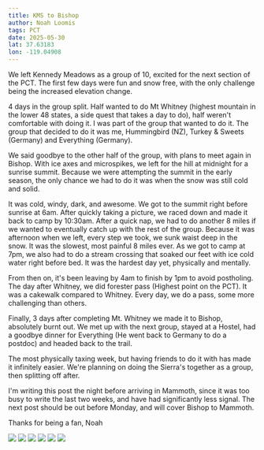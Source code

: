 ```yaml
---
title: KMS to Bishop
author: Noah Loomis
tags: PCT
date: 2025-05-30
lat: 37.63183
lon: -119.04908
---
```


<script>
    import Image from '$lib/Image.svelte'
</script>

We left Kennedy Meadows as a group of 10, excited for the next section of the PCT. The first few days were fun and snow free, with the only challenge being the increased elevation change.

4 days in the group split. Half wanted to do Mt Whitney (highest mountain in the lower 48 states, a side quest that takes a day to do), half weren't comfortable with doing it. I was part of the group that wanted to do it. The group that decided to do it was me, Hummingbird (NZ), Turkey & Sweets (Germany) and Everything (Germany).

We said goodbye to the other half of the group, with plans to meet again in Bishop. With ice axes and microspikes, we left for the hill at midnight for a sunrise summit. Because we were attempting the summit in the early season, the only chance we had to do it was when the snow was still cold and solid.

It was cold, windy, dark, and awesome. We got to the summit right before sunrise at 6am. After quickly taking a picture, we raced down and made it back to camp by 10:30am. After a quick nap, we had to do another 8 miles if we wanted to eventually catch up with the rest of the group. Because it was afternoon when we left, every step we took, we sunk waist deep in the snow. It was the slowest, most painful 8 miles ever. As we got to camp at 7pm, we also had to do a stream crossing that soaked our feet with ice cold water right before bed. It was the hardest day yet, physically and mentally.

From then on, it's been leaving by 4am to finish by 1pm to avoid postholing. The day after Whitney, we did forester pass (Highest point on the PCT). It was a cakewalk compared to Whitney. Every day, we do a pass, some more challenging than others.

Finally, 3 days after completing Mt. Whitney we made it to Bishop, absolutely burnt out. We met up with the next group, stayed at a Hostel, had a goodbye dinner for Everything (He went back to Germany to do a postdoc) and headed back to the trail. 

The most physically taxing week, but having friends to do it with has made it infinitely easier. We're planning on doing the Sierra's together as a group, then splitting off after.

I'm writing this post the night before arriving in Mammoth, since it was too busy to write the last two weeks, and have had significantly less signal. The next post should be out before Monday, and will cover Bishop to Mammoth.

Thanks for being a fan,
Noah

<Image src="/img/me.jpg" caption="The morning of Whitney" />

<Image src="/img/flexing.jpg" caption="Flexing on top of Whitney" />

<Image src="/img/whitney.jpg" caption="The morning of Whitney" />

<Image src="/img/kms.jpg" caption="Leaving Kennedy Meadows" />

<Image src="/img/camp.jpg" caption="Hanging out at camp" />

<Image src="/img/mountains.jpg"/>